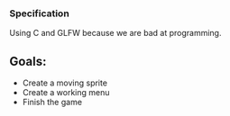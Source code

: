 ### Specification ###

Using C and GLFW because we are bad at programming.

## Goals: ##
- Create a moving sprite
- Create a working menu
- Finish the game
